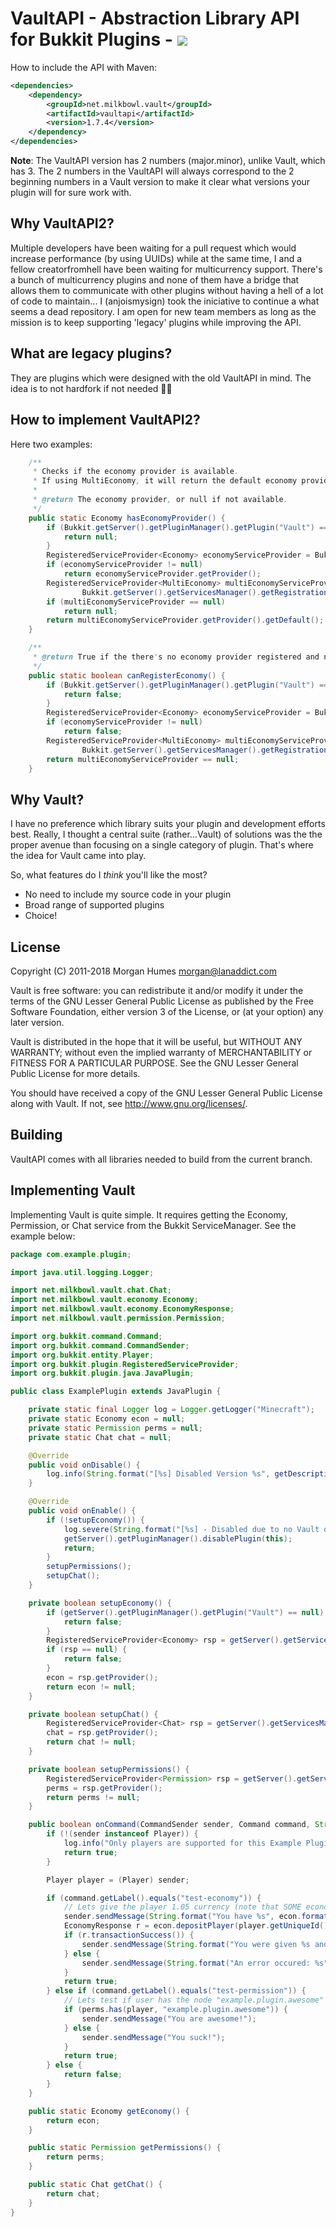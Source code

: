 # VaultAPI - Abstraction Library API for Bukkit Plugins - [![](https://travis-ci.org/MilkBowl/VaultAPI.svg?branch=master)](https://travis-ci.org/MilkBowl/VaultAPI)

How to include the API with Maven: 
```xml
<dependencies>
    <dependency>
        <groupId>net.milkbowl.vault</groupId>
        <artifactId>vaultapi</artifactId>
        <version>1.7.4</version>
    </dependency>
</dependencies>
```

**Note**: The VaultAPI version has 2 numbers (major.minor), unlike Vault, which has 3. The 2 numbers in the VaultAPI will always correspond to the 2 beginning numbers in a Vault version to make it clear what versions your plugin will for sure work with.

## Why VaultAPI2?
Multiple developers have been waiting for a pull request which
would increase performance (by using UUIDs) while at the same time,
I and a fellow creatorfromhell have been waiting for multicurrency support.
There's a bunch of multicurrency plugins and none of them have a bridge
that allows them to communicate with other plugins without having a hell
of a lot of code to maintain...
I (anjoismysign) took the iniciative to continue a what seems a dead repository.
I am open for new team members as long as the mission is to keep supporting
'legacy' plugins while improving the API.

## What are legacy plugins?
They are plugins which were designed with the old VaultAPI in mind.
The idea is to not hardfork if not needed 👍🏻

## How to implement VaultAPI2?
Here two examples:

```java
    /**
     * Checks if the economy provider is available.
     * If using MultiEconomy, it will return the default economy provider.
     *
     * @return The economy provider, or null if not available.
     */
    public static Economy hasEconomyProvider() {
        if (Bukkit.getServer().getPluginManager().getPlugin("Vault") == null) {
            return null;
        }
        RegisteredServiceProvider<Economy> economyServiceProvider = Bukkit.getServer().getServicesManager().getRegistration(Economy.class);
        if (economyServiceProvider != null)
            return economyServiceProvider.getProvider();
        RegisteredServiceProvider<MultiEconomy> multiEconomyServiceProvider =
                Bukkit.getServer().getServicesManager().getRegistration(MultiEconomy.class);
        if (multiEconomyServiceProvider == null)
            return null;
        return multiEconomyServiceProvider.getProvider().getDefault();
    }

    /**
     * @return True if the there's no economy provider registered and no multi-economy provider registered.
     */
    public static boolean canRegisterEconomy() {
        if (Bukkit.getServer().getPluginManager().getPlugin("Vault") == null) {
            return false;
        }
        RegisteredServiceProvider<Economy> economyServiceProvider = Bukkit.getServer().getServicesManager().getRegistration(Economy.class);
        if (economyServiceProvider != null)
            return false;
        RegisteredServiceProvider<MultiEconomy> multiEconomyServiceProvider =
                Bukkit.getServer().getServicesManager().getRegistration(MultiEconomy.class);
        return multiEconomyServiceProvider == null;
    }
```

## Why Vault?
I have no preference which library suits your plugin and development efforts
best.  Really, I thought a central suite (rather...Vault) of solutions was the
the proper avenue than focusing on a single category of plugin.  That's where
the idea for Vault came into play.

So, what features do I _think_ you'll like the most?

 * No need to include my source code in your plugin
 * Broad range of supported plugins
 * Choice!

## License
Copyright (C) 2011-2018 Morgan Humes <morgan@lanaddict.com>

Vault is free software: you can redistribute it and/or modify
it under the terms of the GNU Lesser General Public License as published by
the Free Software Foundation, either version 3 of the License, or
(at your option) any later version.

Vault is distributed in the hope that it will be useful,
but WITHOUT ANY WARRANTY; without even the implied warranty of
MERCHANTABILITY or FITNESS FOR A PARTICULAR PURPOSE.  See the
GNU Lesser General Public License for more details.

You should have received a copy of the GNU Lesser General Public License
along with Vault.  If not, see <http://www.gnu.org/licenses/>.

## Building
VaultAPI comes with all libraries needed to build from the current branch.

## Implementing Vault
Implementing Vault is quite simple. It requires getting the Economy, Permission, or Chat service from the Bukkit ServiceManager. See the example below:

```java
package com.example.plugin;

import java.util.logging.Logger;

import net.milkbowl.vault.chat.Chat;
import net.milkbowl.vault.economy.Economy;
import net.milkbowl.vault.economy.EconomyResponse;
import net.milkbowl.vault.permission.Permission;

import org.bukkit.command.Command;
import org.bukkit.command.CommandSender;
import org.bukkit.entity.Player;
import org.bukkit.plugin.RegisteredServiceProvider;
import org.bukkit.plugin.java.JavaPlugin;

public class ExamplePlugin extends JavaPlugin {

    private static final Logger log = Logger.getLogger("Minecraft");
    private static Economy econ = null;
    private static Permission perms = null;
    private static Chat chat = null;

    @Override
    public void onDisable() {
        log.info(String.format("[%s] Disabled Version %s", getDescription().getName(), getDescription().getVersion()));
    }

    @Override
    public void onEnable() {
        if (!setupEconomy()) {
            log.severe(String.format("[%s] - Disabled due to no Vault dependency found!", getDescription().getName()));
            getServer().getPluginManager().disablePlugin(this);
            return;
        }
        setupPermissions();
        setupChat();
    }

    private boolean setupEconomy() {
        if (getServer().getPluginManager().getPlugin("Vault") == null) {
            return false;
        }
        RegisteredServiceProvider<Economy> rsp = getServer().getServicesManager().getRegistration(Economy.class);
        if (rsp == null) {
            return false;
        }
        econ = rsp.getProvider();
        return econ != null;
    }

    private boolean setupChat() {
        RegisteredServiceProvider<Chat> rsp = getServer().getServicesManager().getRegistration(Chat.class);
        chat = rsp.getProvider();
        return chat != null;
    }

    private boolean setupPermissions() {
        RegisteredServiceProvider<Permission> rsp = getServer().getServicesManager().getRegistration(Permission.class);
        perms = rsp.getProvider();
        return perms != null;
    }

    public boolean onCommand(CommandSender sender, Command command, String commandLabel, String[] args) {
        if (!(sender instanceof Player)) {
            log.info("Only players are supported for this Example Plugin, but you should not do this!!!");
            return true;
        }

        Player player = (Player) sender;

        if (command.getLabel().equals("test-economy")) {
            // Lets give the player 1.05 currency (note that SOME economic plugins require rounding!)
            sender.sendMessage(String.format("You have %s", econ.format(econ.getBalance(player.getUniqueId()))));
            EconomyResponse r = econ.depositPlayer(player.getUniqueId(), 1.05);
            if (r.transactionSuccess()) {
                sender.sendMessage(String.format("You were given %s and now have %s", econ.format(r.amount), econ.format(r.balance)));
            } else {
                sender.sendMessage(String.format("An error occured: %s", r.errorMessage));
            }
            return true;
        } else if (command.getLabel().equals("test-permission")) {
            // Lets test if user has the node "example.plugin.awesome" to determine if they are awesome or just suck
            if (perms.has(player, "example.plugin.awesome")) {
                sender.sendMessage("You are awesome!");
            } else {
                sender.sendMessage("You suck!");
            }
            return true;
        } else {
            return false;
        }
    }

    public static Economy getEconomy() {
        return econ;
    }

    public static Permission getPermissions() {
        return perms;
    }

    public static Chat getChat() {
        return chat;
    }
}
```
